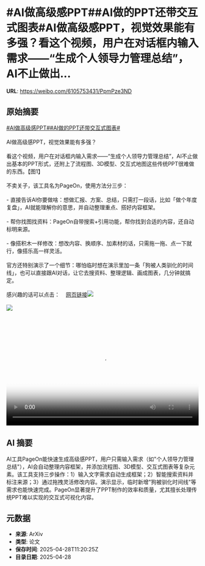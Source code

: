 # #AI做高级感PPT##AI做的PPT还带交互式图表#AI做高级感PPT，视觉效果能有多强？看这个视频，用户在对话框内输入需求——“生成个人领导力管理总结”，AI不止做出...

**URL**: https://weibo.com/6105753431/PpmPze3ND

## 原始摘要

<a href="https://m.weibo.cn/search?containerid=231522type%3D1%26t%3D10%26q%3D%23AI%E5%81%9A%E9%AB%98%E7%BA%A7%E6%84%9FPPT%23&amp;extparam=%23AI%E5%81%9A%E9%AB%98%E7%BA%A7%E6%84%9FPPT%23" data-hide=""><span class="surl-text">#AI做高级感PPT#</span></a><a href="https://m.weibo.cn/search?containerid=231522type%3D1%26t%3D10%26q%3D%23AI%E5%81%9A%E7%9A%84PPT%E8%BF%98%E5%B8%A6%E4%BA%A4%E4%BA%92%E5%BC%8F%E5%9B%BE%E8%A1%A8%23&amp;extparam=%23AI%E5%81%9A%E7%9A%84PPT%E8%BF%98%E5%B8%A6%E4%BA%A4%E4%BA%92%E5%BC%8F%E5%9B%BE%E8%A1%A8%23" data-hide=""><span class="surl-text">#AI做的PPT还带交互式图表#</span></a><br><br>AI做高级感PPT，视觉效果能有多强？<br><br>看这个视频，用户在对话框内输入需求——“生成个人领导力管理总结”，AI不止做出基本的PPT形式，还附上了流程图、3D模型、交互式地图这些传统PPT很难做的东西。【图1】<br><br>不卖关子，该工具名为PageOn，使用方法分三步：<br><br>- 直接告诉AI你要做啥：想做汇报、方案、总结，只需打一段话，比如「做个年度复盘」，AI就能理解你的意思，并自动整理重点、搭好内容框架。<br><br>- 帮你找图找资料：PageOn自带搜索+引用功能，帮你找到合适的内容，还自动标明来源。<br><br>- 像搭积木一样修改：想改内容、换顺序、加素材的话，只需拖一拖、点一下就行，像搭乐高一样灵活。<br><br>官方还特别演示了一个细节：哪怕临时想在演示里加一条「狗被人类驯化的时间线」，也可以直接跟AI对话，让它去搜资料、整理逻辑、画成图表，几分钟就搞定。<br><br>感兴趣的话可以点击：<a href="https://weibo.cn/sinaurl?u=https%3A%2F%2Fwww.pageon.ai%2F" data-hide=""><span class="url-icon"><img style="width: 1rem;height: 1rem" src="https://h5.sinaimg.cn/upload/2015/09/25/3/timeline_card_small_web_default.png" referrerpolicy="no-referrer"></span><span class="surl-text">网页链接</span></a><img style="" src="https://tvax2.sinaimg.cn/large/006Fd7o3gy1i0wnlfy3ahg30xg0iu4qp.gif" referrerpolicy="no-referrer"><br><br><img style="" src="https://tvax1.sinaimg.cn/large/006Fd7o3ly1i0wnp9buewj30zk0k0t92.jpg" referrerpolicy="no-referrer"><br><br><br clear="both"><div style="clear: both"></div><video controls="controls" poster="https://tvax2.sinaimg.cn/orj480/006Fd7o3ly1i0wnp8ufyij30zk0k0jrt.jpg" style="width: 100%"><source src="https://f.video.weibocdn.com/o0/qfDn7z6Clx08nPpSm1W801041200fQC50E010.mp4?label=mp4_720p&amp;template=1280x720.25.0&amp;ori=0&amp;ps=1Cx9YB1mmR49jS&amp;Expires=1745842745&amp;ssig=AjloXPQ%2FnP&amp;KID=unistore,video"><source src="https://f.video.weibocdn.com/o0/7k1i8qqLlx08nPpSNqhO010412007tY10E010.mp4?label=mp4_hd&amp;template=852x480.25.0&amp;ori=0&amp;ps=1Cx9YB1mmR49jS&amp;Expires=1745842745&amp;ssig=Q5ipsAL%2F0E&amp;KID=unistore,video"><source src="https://f.video.weibocdn.com/o0/EDb9NPZelx08nPpSrrFS010412004M2d0E010.mp4?label=mp4_ld&amp;template=640x360.25.0&amp;ori=0&amp;ps=1Cx9YB1mmR49jS&amp;Expires=1745842745&amp;ssig=cuIJR595J0&amp;KID=unistore,video"><p>视频无法显示，请前往<a href="https://video.weibo.com/show?fid=1034%3A5160458597105713" target="_blank" rel="noopener noreferrer">微博视频</a>观看。</p></video>

## AI 摘要

AI工具PageOn能快速生成高级感PPT，用户只需输入需求（如"个人领导力管理总结"），AI会自动整理内容框架，并添加流程图、3D模型、交互式图表等复杂元素。该工具支持三步操作：1）输入文字需求自动生成框架；2）智能搜索资料并标注来源；3）通过拖拽灵活修改内容。演示显示，临时新增"狗被驯化时间线"等需求也能快速完成。PageOn显著提升了PPT制作的效率和质量，尤其擅长处理传统PPT难以实现的交互式可视化内容。

## 元数据

- **来源**: ArXiv
- **类型**: 论文
- **保存时间**: 2025-04-28T11:20:25Z
- **目录日期**: 2025-04-28

